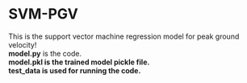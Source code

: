# SVM-PGV</br>
This is the support vector machine regression model for peak ground velocity!</br> 
<b>model.py</b> is the code.</br>
<b>model.pkl is the trained model pickle file.</b> </br>
<b>test_data is used for running the code.</b> </br>
